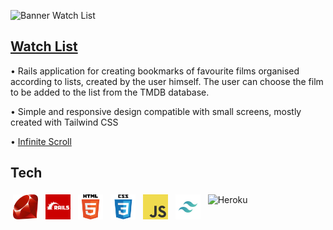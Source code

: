 ![Banner Watch List](https://user-images.githubusercontent.com/71888404/114056162-aa504800-9891-11eb-866b-02b7f24cafaf.png)

## <a target="_blank" href="https://watch-list-app-demo.herokuapp.com/">Watch List</a>

• Rails application for creating bookmarks of favourite films organised according to lists, created by the user himself.
The user can choose the film to be added to the list from the TMDB database.

• Simple and responsive design compatible with small screens, mostly created with Tailwind CSS

• <a target="_blank" href="https://infinite-scroll.com/">Infinite Scroll</a>

## Tech

<p>
<img src="https://raw.githubusercontent.com/github/explore/80688e429a7d4ef2fca1e82350fe8e3517d3494d/topics/ruby/ruby.png" alt="Ruby" height="40" style="vertical-align:top; margin:4px">
  <img src="https://raw.githubusercontent.com/github/explore/80688e429a7d4ef2fca1e82350fe8e3517d3494d/topics/rails/rails.png" alt="Ruby on Rails" height="40" style="vertical-align:top; margin:4px">
  <img src="https://raw.githubusercontent.com/github/explore/80688e429a7d4ef2fca1e82350fe8e3517d3494d/topics/html/html.png" alt="HTML" height="40" style="vertical-align:top; margin:4px">
  <img src="https://raw.githubusercontent.com/github/explore/80688e429a7d4ef2fca1e82350fe8e3517d3494d/topics/css/css.png" alt="CSS" height="40" style="vertical-align:top; margin:4px">
  <img src="https://raw.githubusercontent.com/github/explore/80688e429a7d4ef2fca1e82350fe8e3517d3494d/topics/javascript/javascript.png" alt="Javascript" height="40" style="vertical-align:top; margin:4px">
    <img src="https://raw.githubusercontent.com/github/explore/80688e429a7d4ef2fca1e82350fe8e3517d3494d/topics/tailwind/tailwind.png" alt="Tailwind" height="40" style="vertical-align:top; margin:4px">
  <img src="https://www.vectorlogo.zone/logos/heroku/heroku-icon.svg" alt="Heroku" height="40" style="vertical-align:top; margin:4px">
  </p>
